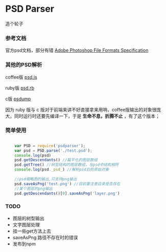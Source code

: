 # PSD Parser

造个轮子

### 参考文档

官方psd文档，部分有错 [Adobe Photoshop File Formats Specification](http://www.adobe.com/devnet-apps/photoshop/fileformatashtml/)

### 其他的PSD解析
coffee版 [psd.js](https://github.com/meltingice/psd.js)

ruby版 [psd.rb](https://github.com/layervault/psd.rb)

c版 [psdump](https://github.com/alco/psdump)

因为 ruby 版与 c 版对于前端来讲不好直接拿来用呐，coffee版输出的对象很庞大，同时运行时还要先编译一下，于是 **生命不息，折腾不止** ，有了这个版本；

### 简单使用
```javascript

	var PSD = require('psdparser');
	var psd = PSD.parse('./test.psd');
	console.log(psd)
	psd.getDescendants() //扁平化的图层数组
	psd.getTree() //树型结构的图层数组，与psd中结构相符
    console.log(psd._psd_) //解析psd后的原始对象
    
    //psd缩略图的输出,只支持png输出
    psd.saveAsPng('test.png') //目前要注意目录是否存在
    //某个图层的png输出
    psd.getDescendants()[0].saveAsPng('layer.png')
```

### TODO

- 图层的树型输出
- 文字图层处理
- 挂一些get方法上去
- saveAsPng 路径不存在时的错误
- 发布到npm